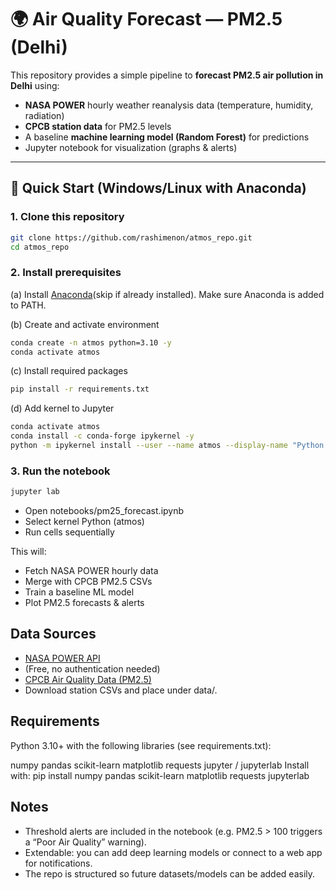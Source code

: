 # 🌍 Air Quality Forecast — PM2.5 (Delhi)

This repository provides a simple pipeline to **forecast PM2.5 air pollution in Delhi** using:
- **NASA POWER** hourly weather reanalysis data (temperature, humidity, radiation)
- **CPCB station data** for PM2.5 levels  
- A baseline **machine learning model (Random Forest)** for predictions  
- Jupyter notebook for visualization (graphs & alerts)

---

## 🚀 Quick Start (Windows/Linux with Anaconda)

### 1. Clone this repository
```bash
git clone https://github.com/rashimenon/atmos_repo.git
cd atmos_repo
```
### 2. Install prerequisites
(a) Install [Anaconda](https://www.anaconda.com/download)(skip if already installed).
Make sure Anaconda is added to PATH.

(b) Create and activate environment
```bash
conda create -n atmos python=3.10 -y
conda activate atmos
```
(c) Install required packages
```bash
pip install -r requirements.txt
```
(d) Add kernel to Jupyter
```bash
conda activate atmos
conda install -c conda-forge ipykernel -y
python -m ipykernel install --user --name atmos --display-name "Python (atmos)"
```
### 3. Run the notebook
```bash
jupyter lab
```
- Open notebooks/pm25_forecast.ipynb
- Select kernel Python (atmos)
- Run cells sequentially

This will:
- Fetch NASA POWER hourly data
- Merge with CPCB PM2.5 CSVs
- Train a baseline ML model
- Plot PM2.5 forecasts & alerts

## Data Sources
- [NASA POWER API](https://power.larc.nasa.gov/)
- (Free, no authentication needed)
- [CPCB Air Quality Data (PM2.5)](https://app.cpcbccr.com/ccr/#/caaqm-dashboard-all/caaqm-landing)
- Download station CSVs and place under data/.

## Requirements
Python 3.10+ with the following libraries (see requirements.txt):

numpy
pandas
scikit-learn
matplotlib
requests
jupyter / jupyterlab
Install with:
pip install numpy pandas scikit-learn matplotlib requests jupyterlab

## Notes
- Threshold alerts are included in the notebook (e.g. PM2.5 > 100 triggers a “Poor Air Quality” warning).
- Extendable: you can add deep learning models or connect to a web app for notifications.
- The repo is structured so future datasets/models can be added easily.
